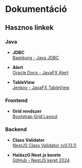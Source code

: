 # Dokumentáció

## Hasznos linkek

### Java
- **JDBC**  
  [Baeldung - Java JDBC](https://www.baeldung.com/java-jdbc)

- **Alert**  
  [Oracle Docs - JavaFX Alert](https://docs.oracle.com/javase/8/javafx/api/javafx/scene/control/Alert.html)

- **TableView**  
  [Jenkov - JavaFX TableView](https://jenkov.com/tutorials/javafx/tableview.html)

### Frontend
- **Grid rendszer**  
  [Bootstrap Grid Layout](https://getbootstrap.com/docs/4.1/layout/grid/)

### Backend
- **Class Validator**  
  [NestJS Class Validator (v0.13.1)](https://www.npmjs.com/package/@nestjs/class-validator/v/0.13.1)

- **HalászG Nest.js kerete**  
  [GitHub - NestJS keret 2024](https://github.com/hgabor/nestjs-keret-2024)